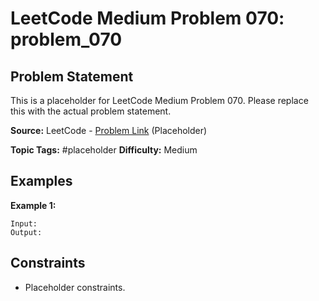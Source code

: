 # LeetCode Medium Problem 070: problem_070

## Problem Statement

This is a placeholder for LeetCode Medium Problem 070.
Please replace this with the actual problem statement.

**Source:** LeetCode - [Problem Link](https://leetcode.com/problems/problem-070/) (Placeholder)

**Topic Tags:** #placeholder
**Difficulty:** Medium

## Examples

**Example 1:**

```
Input:
Output:
```

## Constraints

- Placeholder constraints.
